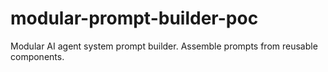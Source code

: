 # modular-prompt-builder-poc
Modular AI agent system prompt builder. Assemble prompts from reusable components.
